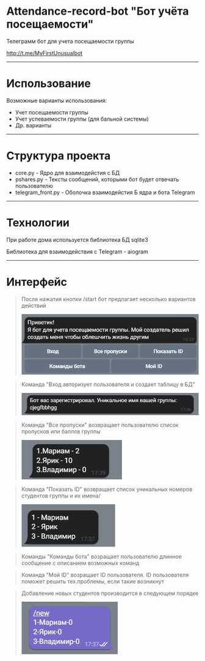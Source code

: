 # Attendance-record-bot    "Бот учёта посещаемости"
Телеграмм бот для учета посещаемости группы
 
http://t.me/MyFirstUnusualbot
____
Использование
===========
Возможные варианты использования:
- Учет посещаемости группы
- Учет успеваемости группы (для бальной системы)
- Др. варианты 
____
Структура проекта
========
- core.py - Ядро для взаимодейстия с БД
- pshares.py - Тексты сообщений, которыми бот будет отвечать пользователю
- telegram_front.py - Оболочка взаимодейстия Б ядра и бота Telegram
____
Технологии
===========
При работе дома используется библиотека БД sqlite3

Библиотека для взаимодействия с Telegram - aiogram
____
Интерфейс
===========
>После нажатия кнопки /start бот предлагает несколько вариантов действий
>
><img src="Pictures/1.png"/>

>Команда "Вход авторизует пользователя и создает таблицу в БД"
>
><img src="Pictures/2.png"/>

>Команда "Все пропуски" возвращает пользователю список пропусков или баллов группы
>
><img src="Pictures/3.png"/>

>Команда "Показать ID" возвращает список уникальных номеров студентов группы и их имена/
>
><img src="Pictures/4.png"/>

>Команды "Команды бота" возращает пользователю длинное сообщение с описанием возможных команд

>Команда "Мой ID" возращает ID пользователя. ID пользователя поможет решить тех.проблемы, если такие возникнут

>Добавление новых студентов производится в следующем порядке
>
><img src="Pictures/5.png"/>
